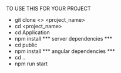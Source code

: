 TO USE THIS FOR YOUR PROJECT

* git clone <> <project_name>
* cd <project_name>
* cd Application
* npm install *** server dependencies ***
* cd public
* npm install *** angular dependencies ***
* cd ..
* npm run start